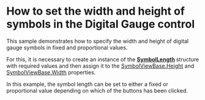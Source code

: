 # How to set the width and height of symbols in the Digital Gauge control


<p>This sample demonstrates how to specify the width and height of digital gauge symbols in fixed and proportional values. </p><p>For this, it is necessary to create an instance of the <a href="http://help.devexpress.com/#WPF/clsDevExpressXpfGaugesSymbolLengthtopic"><strong><u>SymbolLength</u></strong></a><strong> </strong>structure with required values and then assign it to the <a href="http://help.devexpress.com/#WPF/DevExpressXpfGaugesSymbolViewBase_Heighttopic"><u>SymbolViewBase.Height</u></a> and <a href="http://help.devexpress.com/#WPF/DevExpressXpfGaugesSymbolViewBase_Widthtopic"><u>SymbolViewBase.Width</u></a> properties. </p><p>In this example, the symbol length can be set to either a fixed or proportional value depending on which of the buttons has been clicked.</p>

<br/>


